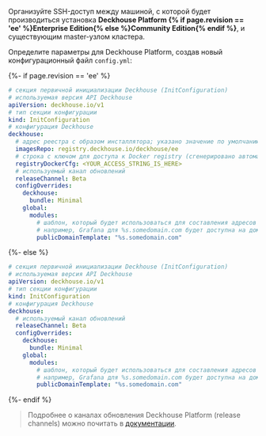 Организуйте SSH-доступ между машиной, с которой будет производиться установка **Deckhouse Platform {% if page.revision == 'ee' %}Enterprise Edition{% else %}Community Edition{% endif %}**, и существующим master-узлом кластера.

Определите параметры для Deckhouse Platform, создав новый конфигурационный файл `config.yml`:

{%- if page.revision == 'ee' %}
```yaml
# секция первичной инициализации Deckhouse (InitConfiguration)
# используемая версия API Deckhouse
apiVersion: deckhouse.io/v1
# тип секции конфигурации
kind: InitConfiguration
# конфигурация Deckhouse
deckhouse:
  # адрес реестра с образом инсталлятора; указано значение по умолчанию для EE-сборки Deckhouse
  imagesRepo: registry.deckhouse.io/deckhouse/ee
  # строка с ключом для доступа к Docker registry (сгенерировано автоматически для вашего демонстрационного токена)
  registryDockerCfg: <YOUR_ACCESS_STRING_IS_HERE>
  # используемый канал обновлений
  releaseChannel: Beta
  configOverrides:
    deckhouse:
      bundle: Minimal
    global:
      modules:
        # шаблон, который будет использоваться для составления адресов системных приложений в кластере
        # например, Grafana для %s.somedomain.com будет доступна на домене grafana.somedomain.com
        publicDomainTemplate: "%s.somedomain.com"
```
{%- else %}
```yaml
# секция первичной инициализации Deckhouse (InitConfiguration)
# используемая версия API Deckhouse
apiVersion: deckhouse.io/v1
# тип секции конфигурации
kind: InitConfiguration
# конфигурация Deckhouse
deckhouse:
  # используемый канал обновлений
  releaseChannel: Beta
  configOverrides:
    deckhouse:
      bundle: Minimal
    global:
      modules:
        # шаблон, который будет использоваться для составления адресов системных приложений в кластере
        # например, Grafana для %s.somedomain.com будет доступна на домене grafana.somedomain.com
        publicDomainTemplate: "%s.somedomain.com"
```
{%- endif %}

> Подробнее о каналах обновления Deckhouse Platform (release channels) можно почитать в [документации](/ru/documentation/v1/deckhouse-release-channels.html).
